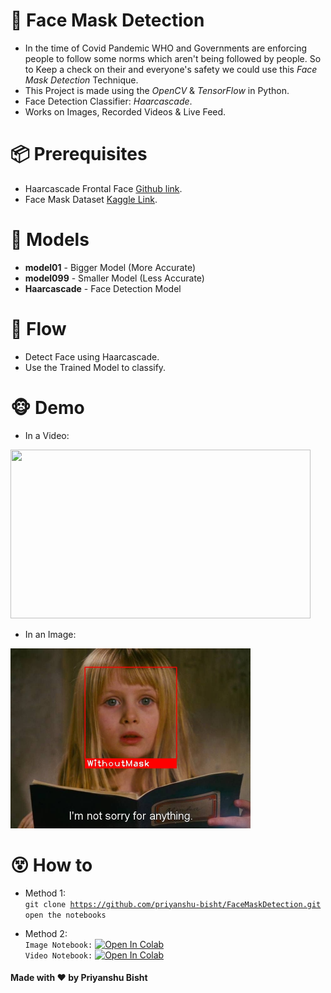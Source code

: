# 👾 __Face Mask Detection__  
- In the time of Covid Pandemic WHO and Governments are enforcing people to follow some norms which aren't being followed by people. So to Keep a check on their and everyone's safety we could use this _Face Mask Detection_ Technique.
- This Project is made using the _OpenCV_ & _TensorFlow_ in Python.
- Face Detection Classifier: _Haarcascade_.
- Works on Images, Recorded Videos & Live Feed.

# 📦 __Prerequisites__
- Haarcascade Frontal Face [Github link](https://github.com/opencv/opencv/tree/master/data/haarcascades).
- Face Mask Dataset [Kaggle Link](https://www.kaggle.com/ashishjangra27/face-mask-12k-images-dataset).

# 💽 __Models__
- __model01__ - Bigger Model (More Accurate)
- __model099__ - Smaller Model (Less Accurate)
- __Haarcascade__ - Face Detection Model

# 🌊 __Flow__
- Detect Face using Haarcascade.
- Use the Trained Model to classify.

# 🐵 __Demo__
- In a Video:  
<img src='https://github.com/priyanshu-bisht/FaceMaskDetection/blob/master/img/demogif.gif' width='480px' height='270px'/>

- In an Image:  
<img src='https://github.com/priyanshu-bisht/FaceMaskDetection/blob/master/img/demoimg.jpg' width='384px' height='288px'/>

# 😵 __How to__
- Method 1:  
<code>git clone https://github.com/priyanshu-bisht/FaceMaskDetection.git</code>  
<code>open the notebooks</code>  

- Method 2:  
<code>Image Notebook:</code> [![Open In Colab](https://colab.research.google.com/assets/colab-badge.svg)](https://colab.research.google.com/github/priyanshu-bisht/FaceMaskDetection/blob/master/colab/image.ipynb)  
<code>Video Notebook:</code> [![Open In Colab](https://colab.research.google.com/assets/colab-badge.svg)](https://colab.research.google.com/github/priyanshu-bisht/FaceMaskDetection/blob/master/colab/video.ipynb)

#### __Made with ❤ by Priyanshu Bisht__

